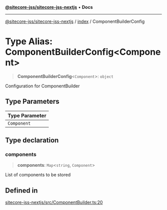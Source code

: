 [**@sitecore-jss/sitecore-jss-nextjs**](../../README.md) • **Docs**

***

[@sitecore-jss/sitecore-jss-nextjs](../../README.md) / [index](../README.md) / ComponentBuilderConfig

# Type Alias: ComponentBuilderConfig\<Component\>

> **ComponentBuilderConfig**\<`Component`\>: `object`

Configuration for ComponentBuilder

## Type Parameters

| Type Parameter |
| ------ |
| `Component` |

## Type declaration

### components

> **components**: `Map`\<`string`, `Component`\>

List of components to be stored

## Defined in

[sitecore-jss-nextjs/src/ComponentBuilder.ts:20](https://github.com/Sitecore/jss/blob/e507e97cfa27e316b3c99ba5c513dce49973a5f1/packages/sitecore-jss-nextjs/src/ComponentBuilder.ts#L20)
